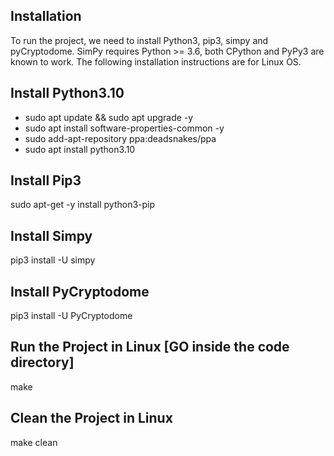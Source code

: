Installation
------------

To run the project, we need to install Python3, pip3, simpy and pyCryptodome.
SimPy requires Python >= 3.6, both CPython and PyPy3 are known to work.
The following installation instructions are for Linux OS.

## Install Python3.10
- sudo apt update && sudo apt upgrade -y
- sudo apt install software-properties-common -y
- sudo add-apt-repository ppa:deadsnakes/ppa
- sudo apt install python3.10

## Install Pip3
sudo apt-get -y install python3-pip

## Install Simpy
pip3  install -U simpy

## Install PyCryptodome
pip3 install -U PyCryptodome 

## Run the Project in Linux [GO inside the code directory]
make

## Clean the Project in Linux
make clean